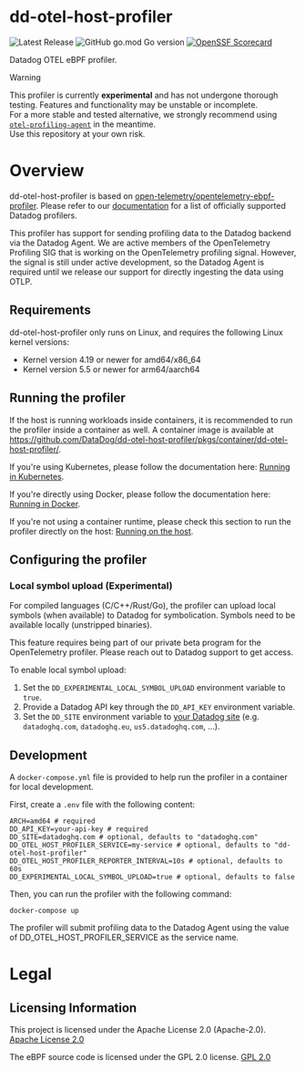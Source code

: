 # dd-otel-host-profiler

<!-- [![Documentation](https://img.shields.io/badge/documentation-datadoghq.dev/orchestrion-blue.svg?style=flat)](https://datadoghq.dev/orchestrion) -->
![Latest Release](https://img.shields.io/github/v/release/DataDog/dd-otel-host-profiler?display_name=tag&label=Latest%20Release)
![GitHub go.mod Go version](https://img.shields.io/github/go-mod/go-version/datadog/dd-otel-host-profiler)
[![OpenSSF Scorecard](https://api.scorecard.dev/projects/github.com/DataDog/dd-otel-host-profiler/badge)](https://scorecard.dev/viewer/?uri=github.com/DataDog/dd-otel-host-profiler)

Datadog OTEL eBPF profiler.

> [!WARNING]
> This profiler is currently **experimental** and has not undergone thorough testing. Features and functionality may be unstable or incomplete.  
> For a more stable and tested alternative, we strongly recommend using [`otel-profiling-agent`](https://github.com/DataDog/otel-profiling-agent) in the meantime.  
> Use this repository at your own risk.

# Overview

dd-otel-host-profiler is based on [open-telemetry/opentelemetry-ebpf-profiler](https://github.com/open-telemetry/opentelemetry-ebpf-profiler). Please refer to our [documentation](https://docs.datadoghq.com/profiler/) for a list of officially supported Datadog profilers.

This profiler has support for sending profiling data to the Datadog backend via the Datadog Agent. We are active members of the OpenTelemetry Profiling SIG that is working on the OpenTelemetry profiling signal. However, the signal is still under active development, so the Datadog Agent is required until we release our support for directly ingesting the data using OTLP.

## Requirements

dd-otel-host-profiler only runs on Linux, and requires the following Linux kernel versions:
* Kernel version 4.19 or newer for amd64/x86_64
* Kernel version 5.5 or newer for arm64/aarch64

## Running the profiler

If the host is running workloads inside containers, it is recommended to run the profiler inside a container as well. A container image is available at https://github.com/DataDog/dd-otel-host-profiler/pkgs/container/dd-otel-host-profiler/.

If you're using Kubernetes, please follow the documentation here: [Running in Kubernetes](doc/running-in-kubernetes.md). 

If you're directly using Docker, please follow the documentation here: [Running in Docker](doc/running-in-docker.md).

If you're not using a container runtime, please check this section to run the profiler directly on the host: [Running on the host](doc/running-on-host.md).

## Configuring the profiler

### Local symbol upload (Experimental)

For compiled languages (C/C++/Rust/Go), the profiler can upload local symbols (when available) to Datadog for symbolication. Symbols need to be available locally (unstripped binaries).

This feature requires being part of our private beta program for the OpenTelemetry profiler. Please reach out to Datadog support to get access.

To enable local symbol upload:
1. Set the `DD_EXPERIMENTAL_LOCAL_SYMBOL_UPLOAD` environment variable to `true`.
2. Provide a Datadog API key through the `DD_API_KEY` environment variable.
3. Set the `DD_SITE` environment variable to [your Datadog site](https://docs.datadoghq.com/getting_started/site/#access-the-datadog-site) (e.g. `datadoghq.com`, `datadoghq.eu`, `us5.datadoghq.com`, ...).

## Development

A `docker-compose.yml` file is provided to help run the profiler in a container for local development.

First, create a `.env` file with the following content:

```
ARCH=amd64 # required
DD_API_KEY=your-api-key # required
DD_SITE=datadoghq.com # optional, defaults to "datadoghq.com"
DD_OTEL_HOST_PROFILER_SERVICE=my-service # optional, defaults to "dd-otel-host-profiler"
DD_OTEL_HOST_PROFILER_REPORTER_INTERVAL=10s # optional, defaults to 60s
DD_EXPERIMENTAL_LOCAL_SYMBOL_UPLOAD=true # optional, defaults to false
```

Then, you can run the profiler with the following command:

```
docker-compose up
```

The profiler will submit profiling data to the Datadog Agent using the value of DD_OTEL_HOST_PROFILER_SERVICE as the service name.

# Legal

## Licensing Information

This project is licensed under the Apache License 2.0 (Apache-2.0).
[Apache License 2.0](LICENSE)

The eBPF source code is licensed under the GPL 2.0 license.
[GPL 2.0](support/ebpf/LICENSE)
